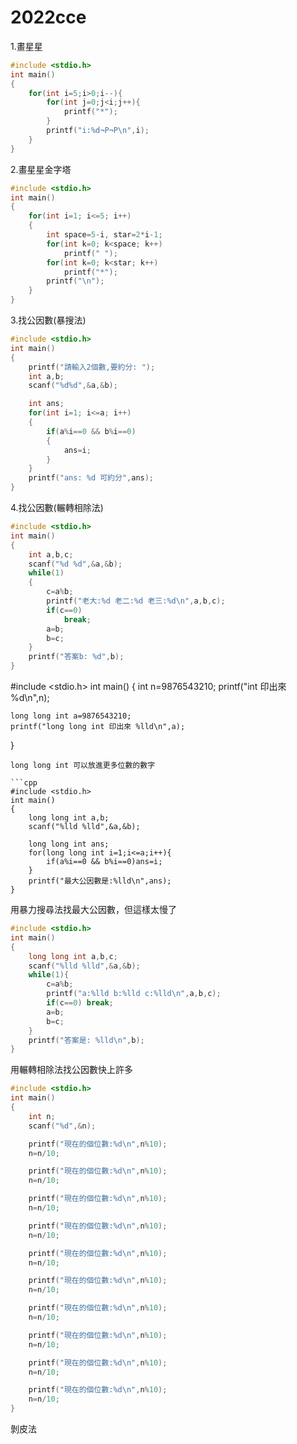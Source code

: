 # 2022cce

1.畫星星

```cpp
#include <stdio.h>
int main()
{
    for(int i=5;i>0;i--){
        for(int j=0;j<i;j++){
            printf("*");
        }
        printf("i:%d¬P¬P\n",i);
    }
}
```
2.畫星星金字塔

```cpp
#include <stdio.h>
int main()
{
    for(int i=1; i<=5; i++)
    {
        int space=5-i, star=2*i-1;
        for(int k=0; k<space; k++)
            printf(" ");
        for(int k=0; k<star; k++)
            printf("*");
        printf("\n");
    }
}
```
3.找公因數(暴搜法)

```cpp
#include <stdio.h>
int main()
{
    printf("請輸入2個數,要約分: ");
    int a,b;
    scanf("%d%d",&a,&b);

    int ans;
    for(int i=1; i<=a; i++)
    {
        if(a%i==0 && b%i==0)
        {
            ans=i;
        }
    }
    printf("ans: %d 可約分",ans);
}
```
4.找公因數(輾轉相除法)

```cpp
#include <stdio.h>
int main()
{
    int a,b,c;
    scanf("%d %d",&a,&b);
    while(1)
    {
        c=a%b;
        printf("老大:%d 老二:%d 老三:%d\n",a,b,c);
        if(c==0)
            break;
        a=b;
        b=c;
    }
    printf("答案b: %d",b);
}
```
#include <stdio.h>
int main()
{
    int n=9876543210;
    printf("int 印出來 %d\n",n);

    long long int a=9876543210;
    printf("long long int 印出來 %lld\n",a);
}
```
long long int 可以放進更多位數的數字

```cpp
#include <stdio.h>
int main()
{
    long long int a,b;
    scanf("%lld %lld",&a,&b);

    long long int ans;
    for(long long int i=1;i<=a;i++){
        if(a%i==0 && b%i==0)ans=i;
    }
    printf("最大公因數是:%lld\n",ans);
}
```
用暴力搜尋法找最大公因數，但這樣太慢了

```cpp
#include <stdio.h>
int main()
{
    long long int a,b,c;
    scanf("%lld %lld",&a,&b);
    while(1){
        c=a%b;
        printf("a:%lld b:%lld c:%lld\n",a,b,c);
        if(c==0) break;
        a=b;
        b=c;
    }
    printf("答案是: %lld\n",b);
}
```
用輾轉相除法找公因數快上許多

```cpp
#include <stdio.h>
int main()
{
    int n;
    scanf("%d",&n);

    printf("現在的個位數:%d\n",n%10);
    n=n/10;

    printf("現在的個位數:%d\n",n%10);
    n=n/10;

    printf("現在的個位數:%d\n",n%10);
    n=n/10;

    printf("現在的個位數:%d\n",n%10);
    n=n/10;

    printf("現在的個位數:%d\n",n%10);
    n=n/10;

    printf("現在的個位數:%d\n",n%10);
    n=n/10;

    printf("現在的個位數:%d\n",n%10);
    n=n/10;

    printf("現在的個位數:%d\n",n%10);
    n=n/10;

    printf("現在的個位數:%d\n",n%10);
    n=n/10;

    printf("現在的個位數:%d\n",n%10);
    n=n/10;
}
```
剝皮法
